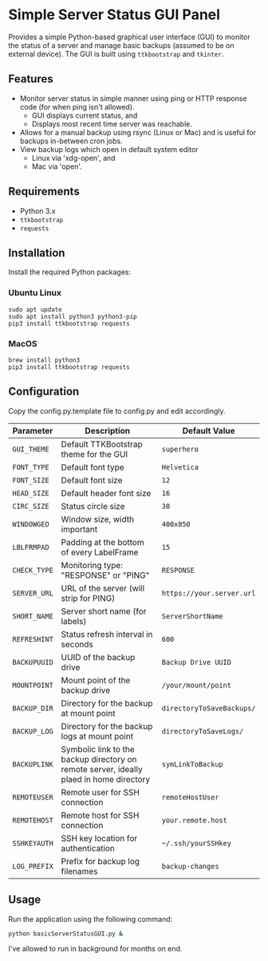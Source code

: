 # Simple Server Status GUI Panel

Provides a simple Python-based graphical user interface (GUI) to monitor the status of a server and manage basic backups (assumed to be on external device). The GUI is built using `ttkbootstrap` and `tkinter`.

## Features

- Monitor server status in simple manner using ping or HTTP response code (for when ping isn't allowed).
  - GUI displays current status, and
  - Displays most recent time server was reachable.
- Allows for a manual backup using rsync (Linux or Mac) and is useful for backups in-between cron jobs. 
- View backup logs which open in default system editor
  - Linux via 'xdg-open', and
  - Mac via 'open'.

## Requirements

- Python 3.x
- `ttkbootstrap`
- `requests`

## Installation

Install the required Python packages:

### Ubuntu Linux
```
sudo apt update
sudo apt install python3 python3-pip
pip3 install ttkbootstrap requests
```
### MacOS
```
brew install python3
pip3 install ttkbootstrap requests
```
## Configuration

Copy the config.py.template file to config.py and edit accordingly.



| Parameter       | Description                                      | Default Value                      |
|-----------------|--------------------------------------------------|------------------------------------|
| `GUI_THEME`     | Default TTKBootstrap theme for the GUI           | `superhero`                        |
| `FONT_TYPE`     | Default font type                                | `Helvetica`                        |
| `FONT_SIZE`     | Default font size                                | `12`                               |
| `HEAD_SIZE`     | Default header font size                         | `16`                               |
| `CIRC_SIZE`     | Status circle size                               | `30`                               |
| `WINDOWGEO`     | Window size, width important                     | `400x850`                          |
| `LBLFRMPAD`     | Padding at the bottom of every LabelFrame        | `15`                               |
| `CHECK_TYPE`    | Monitoring type: "RESPONSE" or "PING"            | `RESPONSE`                         |
| `SERVER_URL`    | URL of the server (will strip for PING)          | `https://your.server.url`          |
| `SHORT_NAME`    | Server short name (for labels)                   | `ServerShortName`                  |
| `REFRESHINT`    | Status refresh interval in seconds               | `600`                              |
| `BACKUPUUID`    | UUID of the backup drive                         | `Backup Drive UUID` |
| `MOUNTPOINT`    | Mount point of the backup drive                  | `/your/mount/point`                   |
| `BACKUP_DIR`    | Directory for the backup at mount point          | `directoryToSaveBackups/`           |
| `BACKUP_LOG`    | Directory for the backup logs at mount point     | `directoryToSaveLogs/`              |
| `BACKUPLINK`    | Symbolic link to the backup directory on remote server, ideally plaed in home directory | `symLinkToBackup`                  |
| `REMOTEUSER`    | Remote user for SSH connection                   | `remoteHostUser`                   |
| `REMOTEHOST`    | Remote host for SSH connection                   | `your.remote.host`                 |
| `SSHKEYAUTH`    | SSH key location for authentication              | `~/.ssh/yourSSHkey`                |
| `LOG_PREFIX`    | Prefix for backup log filenames                  | `backup-changes`                   |

## Usage

Run the application using the following command:

```sh
python basicServerStatusGUI.py &
```

I've allowed to run in background for months on end. 
